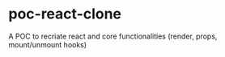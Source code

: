 # poc-react-clone

A POC to recriate react and core functionalities (render, props, mount/unmount hooks)
